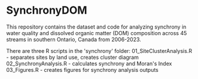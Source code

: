 # SynchronyDOM

This repository contains the dataset and code for analyzing synchrony in water quality and dissolved organic matter (DOM) composition across 45 streams in southern Ontario, Canada from 2006-2023. 

There are three R scripts in the 'synchrony' folder: 
01_SiteClusterAnalysis.R - separates sites by land use, creates cluster diagram
02_SynchronyAnalysis.R - calculates synchrony and Moran's Index
03_Figures.R - creates figures for synchrony analysis outputs

